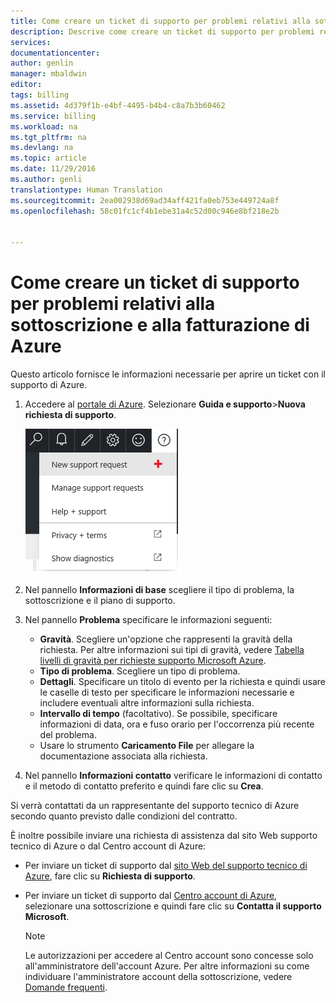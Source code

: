 ```yaml
---
title: Come creare un ticket di supporto per problemi relativi alla sottoscrizione e alla fatturazione di Azure | Documentazione Microsoft
description: Descrive come creare un ticket di supporto per problemi relativi alla sottoscrizione e alla fatturazione di Azure
services: 
documentationcenter: 
author: genlin
manager: mbaldwin
editor: 
tags: billing
ms.assetid: 4d379f1b-e4bf-4495-b4b4-c8a7b3b60462
ms.service: billing
ms.workload: na
ms.tgt_pltfrm: na
ms.devlang: na
ms.topic: article
ms.date: 11/29/2016
ms.author: genli
translationtype: Human Translation
ms.sourcegitcommit: 2ea002938d69ad34aff421fa0eb753e449724a8f
ms.openlocfilehash: 58c01fc1cf4b1ebe31a4c52d00c946e8bf218e2b


---
```

# <a name="how-to-create-a-support-ticket-for-azure-billing-and-subscription-issues"></a>Come creare un ticket di supporto per problemi relativi alla sottoscrizione e alla fatturazione di Azure
Questo articolo fornisce le informazioni necessarie per aprire un ticket con il supporto di Azure.

1. Accedere al [portale di Azure](https://portal.azure.com/). Selezionare **Guida e supporto**>**Nuova richiesta di supporto**.

    ![helpandsupportbutton](./media/billing-how-to-create-billing-support-ticket/helpandsupport.png)
2. Nel pannello **Informazioni di base** scegliere il tipo di problema, la sottoscrizione e il piano di supporto.
3. Nel pannello **Problema** specificare le informazioni seguenti:

   * **Gravità**. Scegliere un'opzione che rappresenti la gravità della richiesta. Per altre informazioni sui tipi di gravità, vedere [Tabella livelli di gravità per richieste supporto Microsoft Azure](http://support.microsoft.com/gp/AzureSevDetails).
   * **Tipo di problema**. Scegliere un tipo di problema.
   * **Dettagli**. Specificare un titolo di evento per la richiesta e quindi usare le caselle di testo per specificare le informazioni necessarie e includere eventuali altre informazioni sulla richiesta.
   * **Intervallo di tempo** (facoltativo). Se possibile, specificare informazioni di data, ora e fuso orario per l'occorrenza più recente del problema.
   * Usare lo strumento **Caricamento File** per allegare la documentazione associata alla richiesta.
4. Nel pannello **Informazioni contatto** verificare le informazioni di contatto e il metodo di contatto preferito e quindi fare clic su **Crea**.

Si verrà contattati da un rappresentante del supporto tecnico di Azure secondo quanto previsto dalle condizioni del contratto.

È inoltre possibile inviare una richiesta di assistenza dal sito Web supporto tecnico di Azure o dal Centro account di Azure:

* Per inviare un ticket di supporto dal [sito Web del supporto tecnico di Azure](https://azure.microsoft.com/support/options/), fare clic su **Richiesta di supporto**.
* Per inviare un ticket di supporto dal [Centro account di Azure](https://account.windowsazure.com/Subscriptions), selezionare una sottoscrizione e quindi fare clic su **Contatta il supporto Microsoft**.

  > [!NOTE]
  > Le autorizzazioni per accedere al Centro account sono concesse solo all'amministratore dell'account Azure. Per altre informazioni su come individuare l'amministratore account della sottoscrizione, vedere [Domande frequenti](billing-subscription-transfer.md#faq).
  >
  >



<!--HONumber=Nov16_HO3-->


